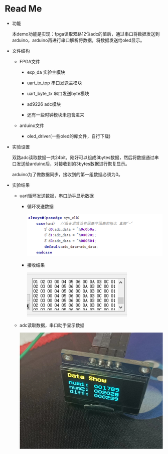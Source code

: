 # Read Me

* 功能

  本demo功能是实现：fpga读取双路12位adc的值后，通过串口将数据发送到arduino，arduino再进行串口解析将数据，将数据发送给oled显示。

  

* 文件结构

  * FPGA文件

    * exp_da 实验主模块

    * uart_tx_top 串口发送主模块

    * uart_byte_tx 串口发送byte模块

    * ad9226 adc模块

    * 还有一些时钟模块未包含进来

      

  * arduino文件

    * oled_driver(一些oled的库文件，自行下载)

* 实验设置

  双路adc读取数据一共24bit，刚好可以组成3bytes数据，然后将数据通过串口发送给arduino后，对接收到的3bytes数据进行恢复显示。

  arduino为了做数据同步，接收到的第一组数据必须为0。

  

* 实验结果

    * uart循环发送数据，串口助手显示数据

      * 循环发送数据

        ![](https://github.com/tanwork/FPGA_UART-and-Arduino_OLED/blob/main/imag/1.PNG)

      * 接收结果

        ![](https://github.com/tanwork/FPGA_UART-and-Arduino_OLED/blob/main/imag/2.PNG)

    * adc读取数据，串口助手显示数据

      ![](https://github.com/tanwork/FPGA_UART-and-Arduino_OLED/blob/main/imag/3.jpg)

      

      

      

      

